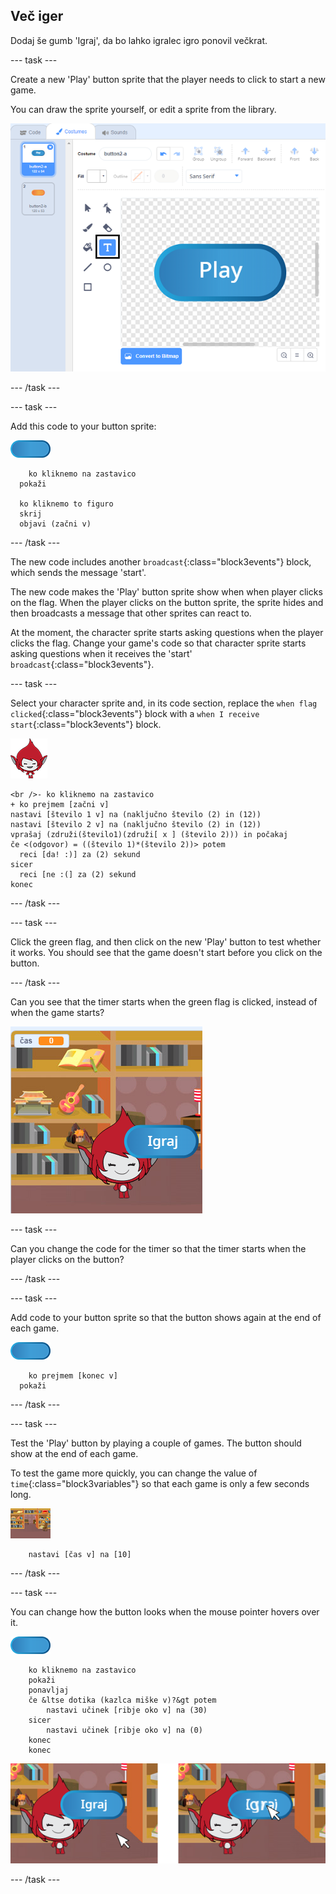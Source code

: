 ## Več iger

Dodaj še gumb 'Igraj', da bo lahko igralec igro ponovil večkrat.

\--- task \---

Create a new 'Play' button sprite that the player needs to click to start a new game.

You can draw the sprite yourself, or edit a sprite from the library.

![Picture of the play button](images/brain-play.png)

\--- /task \---

\--- task \---

Add this code to your button sprite:

![Button sprite](images/button-sprite.png)

```blocks3
    ko kliknemo na zastavico
  pokaži

  ko kliknemo to figuro
  skrij
  objavi (začni v)
```

\--- /task \---

The new code includes another `broadcast`{:class="block3events"} block, which sends the message 'start'.

The new code makes the 'Play' button sprite show when when player clicks on the flag. When the player clicks on the button sprite, the sprite hides and then broadcasts a message that other sprites can react to.

At the moment, the character sprite starts asking questions when the player clicks the flag. Change your game's code so that character sprite starts asking questions when it receives the 'start' `broadcast`{:class="block3events"}.

\--- task \---

Select your character sprite and, in its code section, replace the `when flag clicked`{:class="block3events"} block with a `when I receive start`{:class="block3events"} block.

![Character sprite](images/giga-sprite.png)

```blocks3
<br />- ko kliknemo na zastavico
+ ko prejmem [začni v]
nastavi [število 1 v] na (naključno število (2) in (12))
nastavi [število 2 v] na (naključno število (2) in (12))
vprašaj (združi(število1)(združi[ x ] (število 2))) in počakaj
če <(odgovor) = ((število 1)*(število 2))> potem
  reci [da! :)] za (2) sekund
sicer
  reci [ne :(] za (2) sekund
konec
```

\--- /task \---

\--- task \---

Click the green flag, and then click on the new 'Play' button to test whether it works. You should see that the game doesn't start before you click on the button.

\--- /task \---

Can you see that the timer starts when the green flag is clicked, instead of when the game starts?

![Timer has started](images/brain-timer-bug.png)

\--- task \---

Can you change the code for the timer so that the timer starts when the player clicks on the button?

\--- /task \---

\--- task \---

Add code to your button sprite so that the button shows again at the end of each game.

![Button sprite](images/button-sprite.png)

```blocks3
    ko prejmem [konec v]
  pokaži
```

\--- /task \---

\--- task \---

Test the 'Play' button by playing a couple of games. The button should show at the end of each game.

To test the game more quickly, you can change the value of `time`{:class="block3variables"} so that each game is only a few seconds long.

![Stage](images/stage-sprite.png)

```blocks3
    nastavi [čas v] na [10]
```

\--- /task \---

\--- task \---

You can change how the button looks when the mouse pointer hovers over it.

![Button](images/button-sprite.png)

```blocks3
    ko kliknemo na zastavico
    pokaži
    ponavljaj
    če &ltse dotika (kazlca miške v)?&gt potem
        nastavi učinek [ribje oko v] na (30)
    sicer
        nastavi učinek [ribje oko v] na (0)
    konec
    konec
```

![screenshot](images/brain-fisheye.png)

\--- /task \---